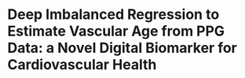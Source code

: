 # Deep Imbalanced Regression to Estimate Vascular Age from PPG Data: a Novel Digital Biomarker for Cardiovascular Health

